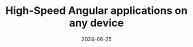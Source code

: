 ---
slug: angular-performance-masterclass
tag: 'Performance'
time: '9am-5pm'
recipients: For all
title: High-Speed Angular applications on any device
description: Are you tired of performance bottlenecks holding back your Angular apps?<br /><br />Want to create a lightning-fast user experience that keeps your users engaged? Look no further! Our intensive hands-on workshop is designed to help you master Angular performance optimization and refining your app&#8217;s performance in every way.<br /><br />You will gain a deep understanding of running performance tests effectively and utilizing performance metrics to optimize your Angular application.<br /><br />Learn about Angular performance optimization with in-depth sessions on optimizing JavaScript code, native rendering performance, and much more. Get ready to supercharge your Angular applications with our engaging and interactive workshop!<br /><br /><b>Agenda</b><br /><br /><b>Understand the browser render pipeline</b><br />1. Runtime performance of scripting, sendering, and painting<br />2. Minimize the work the browser needs to do<br /><br /><b>(Core) Web Vitals</b><br />1.What is the performance score?<br />2.LCP, FID and CLS as well as all other important metrics<br />3.How to measure and improve web vitals?<br /><br /><b>Tooling</b><br />1.How to read, record and analyze flame charts<br />2.Chrome & MS Edge DevTools<br />3.Lighthouse<br /><b><br />CSS and DOM performance best practices</b><br />1.Forced reflow, layout thrashing<br />2.CSS containment & content visibility<br />3.Next generation CSS features<br />4.ResizeObserver & IntersectionObserver<br /><br /><b>Change detection in-depth</b><br />1.zone.js & NgZone<br />2.Local change detection strategy<br />3.Go step-by-step zone-less without a big bang refactoring<br />4.Signals master Angular&#8217;s new reactive primitive<br /><br /><b>NgOptimizedImage</b><br /><br /><b>Server Side Rendering (SSR)</b><br />1.Hydration<br />2.Edge computing
authors: 
    - name: Michael Hladky
      biography: Is a Google Developer Expert, Microsoft MVP, Nx Champion, trainer, and consultant with a focus on Angular and RxJS. For years he has been helping companies and developers to set up scalable architectures and performant processes enabling teams to keep up with state-of-the-art development.
      image: https://push-based.io/assets/img/michael-hadky.webp
      link: https://push-based.io/founder
location: 
    name: Midas Palace Hotel
    mapsLink: /venue
date: '2024-06-25'
image: https://images.ctfassets.net/aj48k9r3ciml/43eUlvubxMVwHYqjtkeVaF/34255b1004168cba1be9497d219c237e/Angular_Performance_-_Full_Masterclass.png
link: /workshops/high-speed-angular-applications
ticket:  'https://ti.to/ngrome-events/angular-performance-masterclass/'
col: 1
---
